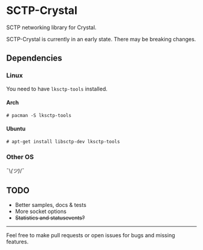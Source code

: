 # SCTP-Crystal

SCTP networking library for Crystal.

SCTP-Crystal is currently in an early state.
There may be breaking changes.

## Dependencies
### Linux
You need to have `lksctp-tools` installed.
#### Arch
`# pacman -S lksctp-tools`
#### Ubuntu
`# apt-get install libsctp-dev lksctp-tools`

### Other OS
¯\\_(ツ)_/¯
<!--
 :shrug: would be better.
-->
## TODO
- Better samples, docs & tests
- More socket options
- ~~Statistics and statusevents?~~

---

Feel free to make pull requests or open issues for bugs and missing features.
